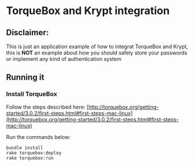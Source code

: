 # TorqueBox and Krypt integration

## Disclaimer:

This is just an application example of how to integrat TorqueBox and Krypt, this is **NOT** an example about how you should safely store your passwords or implement any kind of authentication system

## Running it

### Install TorqueBox

Follow the steps described here: [http://torquebox.org/getting-started/3.0.2/first-steps.html#first-steps-mac-linux](http://torquebox.org/getting-started/3.0.2/first-steps.html#first-steps-mac-linux)

Run the commands below:

    bundle install
    rake torquebox:deploy
    rake torquebox:run
